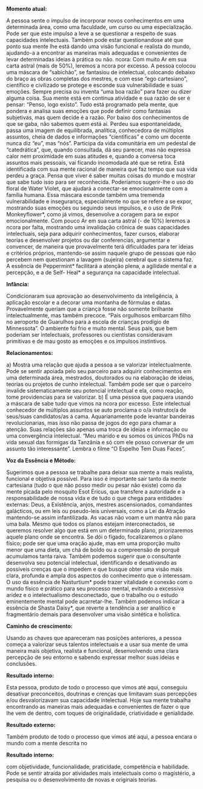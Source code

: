 **Momento atual:**

 A pessoa sente o impulso de incorporar novos conhecimentos em uma determinada área, como uma faculdade, um curso ou uma especialização. Pode ser que este impulso a leve a se questionar a respeito de suas capacidades intelectuais. Também pode estar questionandose até que ponto sua mente lhe está dando uma visão funcional e realista do mundo, ajudando-a a encontrar as maneiras mais adequadas e convenientes de levar determinadas ideias à prática ou não.  ncora: Com muito Ar em sua carta astral (mais de 50%), leremos a  ncora por excesso. A pessoa colocou uma máscara de “sabichão”, se fantasiou de intelectual, colocando debaixo do braço as obras completas dos mestres, e com esse “ego cartesiano”, científico e civilizado se protege e esconde sua vulnerabilidade e suas emoções. Sempre precisa ou inventa “uma boa razão” para fazer ou dizer alguma coisa. Sua mente está em continua atividade e sua razão de ser é pensar: “Penso, logo existo”. Tudo está programado pela mente, que pondera e analisa suas emoções que pode definir como fantasias subjetivas, mas quem decide é a razão. Por baixo dos conhecimentos de que se gaba, não sabemos quem está aí. Perdeu sua espontaneidade, passa uma imagem de equilibrada, analítica, conhecedora de múltiplos assuntos, cheia de dados e informações “científicas” e como um docente nunca diz “eu”, mas “nós”. Participa da vida comunitária em um pedestal de “catedrática”, que, quando consultada, dá seu parecer, mas não expressa calor nem proximidade em suas atitudes e, quando a conversa toca assuntos mais pessoais, vai ficando incomodada até que se retira. Está identificada com sua mente racional de maneira que faz tempo que sua vida perdeu a graça. Pensa que viver é saber muitas coisas do mundo e mostrar que sabe tudo isso para ser reconhecida. Poderíamos sugerir-lhe o uso do floral de Water Violet, que ajudará a conectar-se emocionalmente com a família humana. Essa máscara esconde também uma tremenda vulnerabilidade e insegurança, especialmente no que se refere a se expor, mostrando suas emoções ou seguindo seus impulsos, e o uso de Pink Monkeyflower*, como já vimos, desenvolve a coragem para se expor emocionalmente. Com pouco Ar em sua carta astral (- de 10%) leremos a  ncora por falta, mostrando uma invalidação crônica de suas capacidades intelectuais, seja para adquirir conhecimentos, fazer cursos, elaborar teorias e desenvolver projetos ou dar conferencias, argumentar e convencer, de maneira que provavelmente terá dificuldades para ter ideias e critérios próprios, mantendo-se assim naquele grupo de pessoas que não percebem nem questionam a lavagem (sujeira) cerebral que o sistema faz. A essência de Peppermint* facilitará a atenção plena, a agilidade mental e a percepção, e a de Self- Heal* a segurança na capacidade intelectual. 


**Infância:**

 Condicionaram sua aprovação ao desenvolvimento da inteligência, à aplicação escolar e a decorar uma montanha de fórmulas e datas. Provavelmente queriam que a criança fosse não somente brilhante intelectualmente, mas também precoce. “Pais orgulhosos embarcam filho no aeroporto de Guarulhos para a escola de crianças prodígio de Minnessota”. O ambiente foi frio e muito mental. Seus pais, que bem poderiam ser intelectuais, professores ou cientistas consideravam primitivas e de mau gosto as emoções e os impulsos instintivos. 


**Relacionamentos:**

 a) Mostra uma relação que ajuda a pessoa a se valorizar intelectualmente. Pode se sentir apoiada pelo seu parceiro para adquirir conhecimentos em uma determinada área, mestrados, doutorados ou na elaboração de ideias, teorias ou projetos de cunho intelectual. Também pode ser que o parceiro invalide sistematicamente seu potencial intelectual e ela, como reação, tome providencias para se valorizar. b) É uma pessoa que paquera usando a máscara de sabe tudo que vimos na  ncora por excesso. Este intelectual conhecedor de múltiplos assuntos se auto proclama o o/a instrutor/a de seus/suas candidatos/as á cama. Aquarianamente pode levantar bandeiras revolucionarias, mas isso não passa de jogos do ego para chamar a atenção. Suas relações são apenas uma troca de ideias e informação ou uma convergência intelectual. “Meu marido e eu somos os únicos PhDs na vida sexual das formigas da Tanzânia e só com ele posso conversar de um assunto tão interessante”. Lembra o filme “O Espelho Tem Duas Faces”. 


**Voz da Essência e Método:**

 Sugerimos que a pessoa se trabalhe para deixar sua mente a mais realista, funcional e objetiva possível. Para isso é importante sair tanto da mente cartesiana (tudo o que não posso medir ou pesar não existe) como da mente picada pelo mosquito Esot Éricus, que transfere a autoridade e a responsabilidade de nossa vida e de tudo o que chega para entidades externas: Deus, a Existência, anjos, mestres ascensionados, comandantes galácticos, ou em leis ou pseudo-leis universais, como a Lei da Atração mantendo-se assim infantilizada. As vacas não voam e um mantra não para uma bala. Mesmo que todos os planos estejam interconectados, se queremos resolver algo que está em um determinado plano, priorizaremos aquele plano onde se encontra. Se dói o fígado, focalizaremos o plano físico; pode ser que uma oração ajude, mas em uma proporção muito menor que uma dieta, um chá de boldo ou a compreensão de porquê acumulamos tanta raiva. Também podemos sugerir que o consultante desenvolva seu potencial intelectual, identificando e desativando as possíveis crenças que o impedem e que busque obter uma visão mais clara, profunda e ampla dos aspectos do conhecimento que o interessam. O uso da essência de Nasturtium* pode trazer vitalidade e conexão com o mundo físico e prático para seu processo mental, evitando a excessiva aridez e o intelectualismo desconectado, que o trabalho ou o estudo eminentemente mental pode acarretar-lhe. Também podemos indicar a essência de Shasta Daisy*, que reverte a tendência a ser analítico e fragmentário demais para desenvolver uma visão sintética e holística. 


**Caminho de crescimento:**

 Usando as chaves que apareceram nas posições anteriores, a pessoa começa a valorizar seus talentos intelectuais e a usar sua mente de uma maneira mais objetiva, realista e funcional, desenvolvendo uma clara percepção de seu entorno e sabendo expressar melhor suas ideias e conclusões. 


**Resultado interno:**

 Esta pessoa, produto de todo o processo que vimos até aqui, conseguiu desativar preconceitos, doutrinas e crenças que limitavam suas percepções e/ou desvalorizavam sua capacidade intelectual. Hoje sua mente trabalha encontrando as maneiras mais adequadas e convenientes de fazer o que lhe vem de dentro, com toques de originalidade, criatividade e genialidade. 


**Resultado externo:**

 Também produto de todo o processo que vimos até aqui, a pessoa encara o mundo com a mente descrita no 


**Resultado interno:**

 com objetividade, funcionalidade, praticidade, competência e habilidade. Pode se sentir atraída por atividades mais intelectuais como o magistério, a pesquisa ou o desenvolvimento de novas e originais teorias. 

